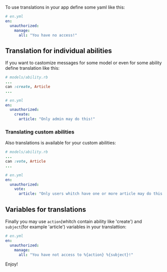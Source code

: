 To use translations in your app define some yaml like this:
```yaml
# en.yml
en:
  unauthorized:
    manage:
      all: "You have no access!"
```
## Translation for individual abilities
If you want to castomize messages for some model or even for some ability define translation like this:

```ruby
# models/ability.rb
...
can :create, Article
...
```
```yaml
# en.yml
en:
  unauthorized:
    create:
      article: "Only admin may do this!"
```

### Translating custom abilities
Also translations is available for your custom abilities:
```ruby
# models/ability.rb
...
can :vote, Article
...
```
```yaml
# en.yml
en:
  unauthorized:
    vote:
      article: "Only users whitch have one or more article may do this!"
```
## Variables for translations
Finally you may use `action`(whitch contain ability like 'create') and `subject`(for example 'article') variables in your translattion:
```yaml
# en.yml
en:
  unauthorized:
    manage:
      all: "You have not access to %{action} %{subject}!"
```
Enjoy!